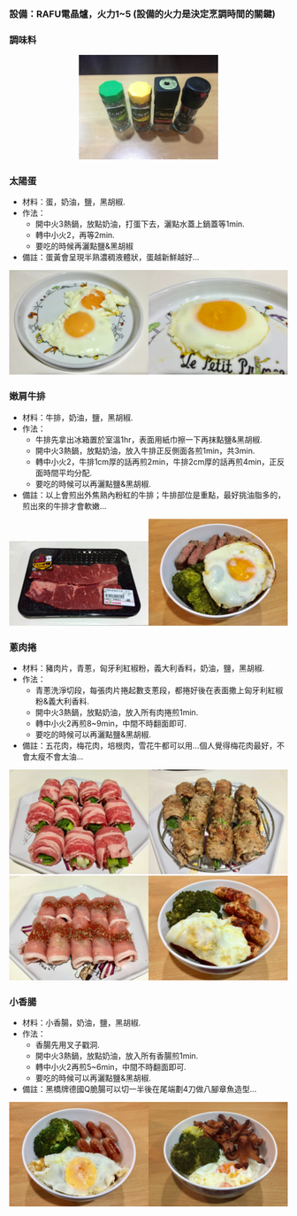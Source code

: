 ### 設備：RAFU電晶爐，火力1~5 (設備的火力是決定烹調時間的關鍵) ###

### 調味料 ###
<center> <img src="./ingredients.jpg" width="50%" /> </center>

### 太陽蛋 ###
* 材料：蛋，奶油，鹽，黑胡椒.
* 作法：
	* 開中火3熱鍋，放點奶油，打蛋下去，灑點水蓋上鍋蓋等1min.
	* 轉中小火2，再等2min.
	* 要吃的時候再灑點鹽&黑胡椒
* 備註：蛋黃會呈現半熟濃稠液體狀，蛋越新鮮越好...

<center>
<img src="./Sunny-side-up egg-1.jpg" width="50%"/><img src="./Sunny-side-up egg-2.jpg" width="50%" />
</center>

### 嫩肩牛排 ###
* 材料：牛排，奶油，鹽，黑胡椒.
* 作法：
	* 牛排先拿出冰箱置於室溫1hr，表面用紙巾擦一下再抹點鹽&黑胡椒.
	* 開中火3熱鍋，放點奶油，放入牛排正反側面各煎1min，共3min.
	* 轉中小火2，牛排1cm厚的話再煎2min，牛排2cm厚的話再煎4min，正反面時間平均分配.
	* 要吃的時候可以再灑點鹽&黑胡椒.
* 備註：以上會煎出外焦熟內粉紅的牛排；牛排部位是重點，最好挑油脂多的，煎出來的牛排才會軟嫩...

<center>
<img src="./Steak-1.jpg" width="50%"/><img src="./Steak-2.jpg" width="50%" />
</center>

###  蔥肉捲 ###
* 材料：豬肉片，青蔥，匈牙利紅椒粉，義大利香料，奶油，鹽，黑胡椒.
* 作法：
	* 青蔥洗淨切段，每張肉片捲起數支蔥段，都捲好後在表面撒上匈牙利紅椒粉&義大利香料.
	* 開中火3熱鍋，放點奶油，放入所有肉捲煎1min.
	* 轉中小火2再煎8~9min，中間不時翻面即可.
	* 要吃的時候可以再灑點鹽&黑胡椒.
* 備註：五花肉，梅花肉，培根肉，雪花牛都可以用...個人覺得梅花肉最好，不會太瘦不會太油...

<center>
<img src="./Meat-roll-1.jpg" width="50%"/><img src="./Meat-roll-2.jpg" width="50%" />
</center>
<center>
<img src="./Meat-roll-3.jpg" width="50%"/><img src="./Meat-roll-4.jpg" width="50%" />
</center>

### 小香腸 ###
* 材料：小香腸，奶油，鹽，黑胡椒.
* 作法：
	* 香腸先用叉子戳洞.
	* 開中火3熱鍋，放點奶油，放入所有香腸煎1min.
	* 轉中小火2再煎5~6min，中間不時翻面即可.
	* 要吃的時候可以再灑點鹽&黑胡椒.
* 備註：黑橋牌德國Q脆腸可以切一半後在尾端劃4刀做八腳章魚造型...

<center>
<img src="./Sausage-1.jpg" width="50%"/><img src="./Sausage-2.jpg" width="50%" />
</center>


